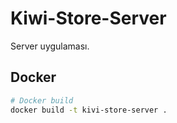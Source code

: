 # Kiwi-Store-Server

Server uygulaması.

## Docker

```bash
# Docker build
docker build -t kivi-store-server .
```
